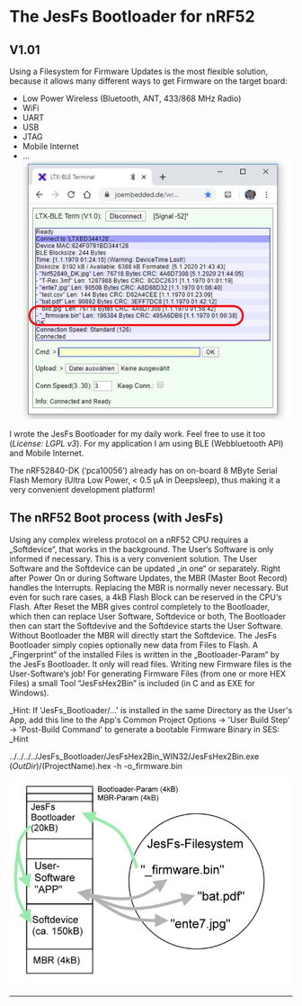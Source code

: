 # The JesFs Bootloader for nRF52 #
## V1.01 ##

Using a Filesystem for Firmware Updates is the most flexible solution, because it allows many different ways to get Firmware on the target board:

- Low Power Wireless (Bluetooth, ANT, 433/868 MHz Radio)
- WiFi
- UART
- USB
- JTAG
- Mobile Internet
- …
![BLE Terminal for File Transfer](https://github.com/joembedded/JesFs_Bootloader/blob/master/Docu/BLE_Term.jpg)

I wrote the JesFs Bootloader for my daily work. Feel free to use it too (*License: LGPL v3*).
For my application I am using BLE (Webbluetooth API) and Mobile Internet.

The nRF52840-DK (‘pca10056’) already has on on-board 8 MByte Serial Flash Memory (Ultra Low Power, < 0.5 µA in Deepsleep), thus making it a very convenient development platform! 

## The nRF52 Boot process (with JesFs) ##

Using any complex wireless protocol on a nRF52 CPU requires a „Softdevice“, that works in the background. The User‘s Software is only informed if necessary. This is a very convenient solution.
The User Software and the Softdevice can be updated „in one“ or separately.
Right after Power On or during Software Updates, the MBR (Master Boot Record) handles the Interrupts. Replacing the MBR is normally never necessary. But even for such rare cases, a 4kB Flash Block can be reserved in the CPU‘s Flash. 
After Reset the MBR gives control completely to the Bootloader, which then can replace User Software, Softdevice or both, The Bootloader then can start the Softdevive and the Softdevice starts the User Software.
Without Bootloader the MBR will directly start the Softdevice.
The JesFs Bootloader simply copies optionally new data from Files to Flash. A „Fingerprint“ of the installed Files is written in the „Bootloader-Param“ by the JesFs Bootloader. It only will read files. Writing new Firmware files is the User-Software‘s job! 
For generating Firmware Files (from one or more HEX Files) a small Tool “JesFsHex2Bin” is included (in C and as EXE for Windows).

_Hint: If 'JesFs_Bootloader/...' is installed in the same Directory as the User's App, add this line to the App's Common Project Options -> 'User Build Step' -> 'Post-Build Command'
to generate a bootable Firmware Binary in SES: _Hint

  ../../../../JesFs_Bootloader/JesFsHex2Bin_WIN32/JesFsHex2Bin.exe $(OutDir)/$(ProjectName).hex -h -o_firmware.bin

![nRF52 Components](https://github.com/joembedded/JesFs_Bootloader/blob/master/Docu/Components.jpg)
***
